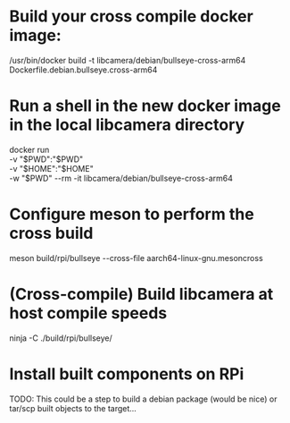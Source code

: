 # Build your cross compile docker image:

/usr/bin/docker build -t libcamera/debian/bullseye-cross-arm64 Dockerfile.debian.bullseye.cross-arm64

# Run a shell in the new docker image in the local libcamera directory
docker run \
	-v "$PWD":"$PWD" \
	-v "$HOME":"$HOME" \
	-w "$PWD" --rm -it libcamera/debian/bullseye-cross-arm64

# Configure meson to perform the cross build
meson build/rpi/bullseye --cross-file aarch64-linux-gnu.mesoncross

# (Cross-compile) Build libcamera at host compile speeds
ninja -C ./build/rpi/bullseye/


# Install built components on RPi

TODO: This could be a step to build a debian package (would be nice) or tar/scp built objects to the target...
